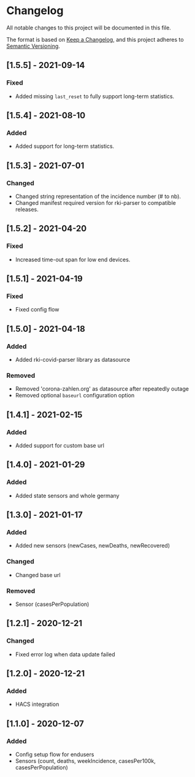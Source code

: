 # Changelog
All notable changes to this project will be documented in this file.

The format is based on [Keep a Changelog](https://keepachangelog.com/en/1.0.0/),
and this project adheres to [Semantic Versioning](https://semver.org/spec/v2.0.0.html).


## [1.5.5] - 2021-09-14
### Fixed
- Added missing `last_reset` to fully support long-term statistics.

## [1.5.4] - 2021-08-10
### Added
- Added support for long-term statistics.

## [1.5.3] - 2021-07-01
### Changed
- Changed string representation of the incidence number (# to nb).
- Changed manifest required version for rki-parser to compatible releases.

## [1.5.2] - 2021-04-20
### Fixed
- Increased time-out span for low end devices.

## [1.5.1] - 2021-04-19
### Fixed
- Fixed config flow

## [1.5.0] - 2021-04-18
### Added
- Added rki-covid-parser library as datasource

### Removed
- Removed 'corona-zahlen.org' as datasource after repeatedly outage
- Removed optional `baseurl` configuration option

## [1.4.1] - 2021-02-15
### Added
- Added support for custom base url

## [1.4.0] - 2021-01-29
### Added
- Added state sensors and whole germany

## [1.3.0] - 2021-01-17
### Added
- Added new sensors (newCases, newDeaths, newRecovered)

### Changed
- Changed base url

### Removed
- Sensor (casesPerPopulation)

## [1.2.1] - 2020-12-21
### Changed
- Fixed error log when data update failed

## [1.2.0] - 2020-12-21
### Added
- HACS integration

## [1.1.0] - 2020-12-07
### Added
- Config setup flow for endusers
- Sensors (count, deaths, weekIncidence, casesPer100k, casesPerPopulation)
